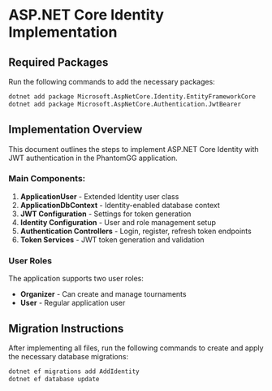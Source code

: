 # ASP.NET Core Identity Implementation

## Required Packages

Run the following commands to add the necessary packages:

```bash
dotnet add package Microsoft.AspNetCore.Identity.EntityFrameworkCore
dotnet add package Microsoft.AspNetCore.Authentication.JwtBearer
```

## Implementation Overview

This document outlines the steps to implement ASP.NET Core Identity with JWT authentication in the PhantomGG application.

### Main Components:

1. **ApplicationUser** - Extended Identity user class
2. **ApplicationDbContext** - Identity-enabled database context
3. **JWT Configuration** - Settings for token generation
4. **Identity Configuration** - User and role management setup
5. **Authentication Controllers** - Login, register, refresh token endpoints
6. **Token Services** - JWT token generation and validation

### User Roles

The application supports two user roles:

- **Organizer** - Can create and manage tournaments
- **User** - Regular application user

## Migration Instructions

After implementing all files, run the following commands to create and apply the necessary database migrations:

```bash
dotnet ef migrations add AddIdentity
dotnet ef database update
```

